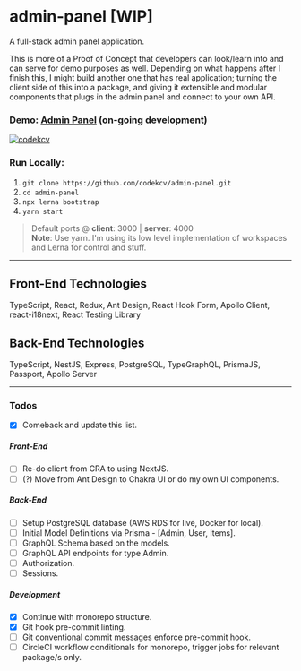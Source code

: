 # admin-panel [WIP]
A full-stack admin panel application.

This is more of a Proof of Concept that developers can look/learn into and can serve for demo purposes as well. Depending on what happens after I finish this, I might build another one that has real application; turning the client side of this into a package, and giving it extensible and modular components that plugs in the admin panel and connect to your own API.

### Demo: <a href="https://kcv-admin-panel.netlify.app" target="_blank" rel="noopener noreferrer">Admin Panel</a> (on-going development)
[![codekcv](https://circleci.com/gh/codekcv/admin-panel.svg?style=shield)](https://app.circleci.com/pipelines/github/codekcv/admin-panel)

### Run Locally:
1. `git clone https://github.com/codekcv/admin-panel.git`
2. `cd admin-panel`
3. `npx lerna bootstrap`
4. `yarn start`

> Default ports @ **client**: 3000 | **server**: 4000  
> **Note**: Use yarn. I'm using its low level implementation of workspaces and Lerna for control and stuff.

---

## Front-End Technologies
TypeScript, React, Redux, Ant Design, React Hook Form, Apollo Client, react-i18next, React Testing Library

## Back-End Technologies
TypeScript, NestJS, Express, PostgreSQL, TypeGraphQL, PrismaJS, Passport, Apollo Server

---
### Todos
- [x] Comeback and update this list.

##### Front-End
- [ ] Re-do client from CRA to using NextJS.
- [ ] (?) Move from Ant Design to Chakra UI or do my own UI components.

##### Back-End
- [ ] Setup PostgreSQL database (AWS RDS for live, Docker for local).
- [ ] Initial Model Definitions via Prisma - [Admin, User, Items].
- [ ] GraphQL Schema based on the models.
- [ ] GraphQL API endpoints for type Admin.
- [ ] Authorization.
- [ ] Sessions.

##### Development
- [x] Continue with monorepo structure.
- [x] Git hook pre-commit linting.
- [ ] Git conventional commit messages enforce pre-commit hook.
- [ ] CircleCI workflow conditionals for monorepo, trigger jobs for relevant package/s only.
